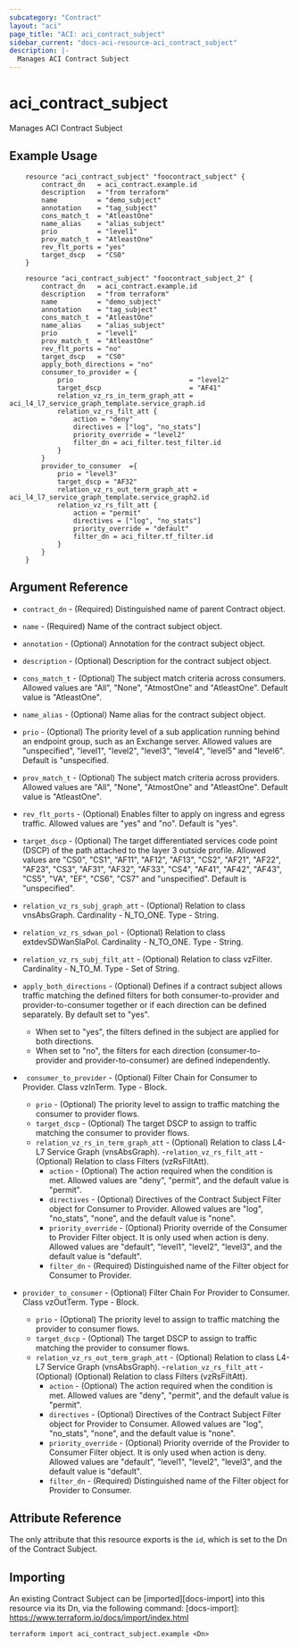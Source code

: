 ```yaml
---
subcategory: "Contract"
layout: "aci"
page_title: "ACI: aci_contract_subject"
sidebar_current: "docs-aci-resource-aci_contract_subject"
description: |-
  Manages ACI Contract Subject
---
```


# aci_contract_subject

Manages ACI Contract Subject

## Example Usage

```hcl
	resource "aci_contract_subject" "foocontract_subject" {
		contract_dn   = aci_contract.example.id
		description   = "from terraform"
		name          = "demo_subject"
		annotation    = "tag_subject"
		cons_match_t  = "AtleastOne"
		name_alias    = "alias_subject"
		prio          = "level1"
		prov_match_t  = "AtleastOne"
		rev_flt_ports = "yes"
		target_dscp   = "CS0"
	}

	resource "aci_contract_subject" "foocontract_subject_2" {
		contract_dn   = aci_contract.example.id
		description   = "from terraform"
		name          = "demo_subject"
		annotation    = "tag_subject"
		cons_match_t  = "AtleastOne"
		name_alias    = "alias_subject"
		prio          = "level1"
		prov_match_t  = "AtleastOne"
		rev_flt_ports = "no"
		target_dscp   = "CS0"
		apply_both_directions = "no"
		consumer_to_provider = {
			prio                             = "level2"
			target_dscp                      = "AF41"
			relation_vz_rs_in_term_graph_att = aci_l4_l7_service_graph_template.service_graph.id
			relation_vz_rs_filt_att {
				action = "deny"
				directives = ["log", "no_stats"]
				priority_override = "level2"
				filter_dn = aci_filter.test_filter.id
			}
		}
		provider_to_consumer  ={
			prio = "level3"
			target_dscp = "AF32"
    		relation_vz_rs_out_term_graph_att = aci_l4_l7_service_graph_template.service_graph2.id
			relation_vz_rs_filt_att {
				action = "permit"
				directives = ["log", "no_stats"]
				priority_override = "default"
				filter_dn = aci_filter.tf_filter.id
			}
		}
	}
```

## Argument Reference

- `contract_dn` - (Required) Distinguished name of parent Contract object.
- `name` - (Required) Name of the contract subject object.
- `annotation` - (Optional) Annotation for the contract subject object.
- `description` - (Optional) Description for the contract subject object.
- `cons_match_t` - (Optional) The subject match criteria across consumers. Allowed values are "All", "None", "AtmostOne" and "AtleastOne". Default value is "AtleastOne".
- `name_alias` - (Optional) Name alias for the contract subject object.
- `prio` - (Optional) The priority level of a sub application running behind an endpoint group, such as an Exchange server. Allowed values are "unspecified", "level1", "level2", "level3", "level4", "level5" and "level6". Default is "unspecified.
- `prov_match_t` - (Optional) The subject match criteria across providers. Allowed values are "All", "None", "AtmostOne" and "AtleastOne". Default value is "AtleastOne".
- `rev_flt_ports` - (Optional) Enables filter to apply on ingress and egress traffic. Allowed values are "yes" and "no". Default is "yes".
- `target_dscp` - (Optional) The target differentiated services code point (DSCP) of the path attached to the layer 3 outside profile. Allowed values are "CS0", "CS1", "AF11", "AF12", "AF13", "CS2", "AF21", "AF22", "AF23", "CS3", "AF31", "AF32", "AF33", "CS4", "AF41", "AF42", "AF43", "CS5", "VA", "EF", "CS6", "CS7" and "unspecified". Default is "unspecified".

- `relation_vz_rs_subj_graph_att` - (Optional) Relation to class vnsAbsGraph. Cardinality - N_TO_ONE. Type - String.
- `relation_vz_rs_sdwan_pol` - (Optional) Relation to class extdevSDWanSlaPol. Cardinality - N_TO_ONE. Type - String.
- `relation_vz_rs_subj_filt_att` - (Optional) Relation to class vzFilter. Cardinality - N_TO_M. Type - Set of String.

- `apply_both_directions` - (Optional) Defines if a contract subject allows traffic matching the defined filters for both consumer-to-provider and provider-to-consumer together or if each direction can be defined separately. By default set to "yes".
  - When set to "yes", the filters defined in the subject are applied for both directions.
  - When set to "no", the filters for each direction (consumer-to-provider and provider-to-consumer) are defined independently.
- ` consumer_to_provider` - (Optional) Filter Chain for Consumer to Provider. Class vzInTerm. Type - Block.
    - `prio` - (Optional) The priority level to assign to traffic matching the consumer to provider flows.
    - `target_dscp` - (Optional) The target DSCP to assign to traffic matching the consumer to provider flows.
	- `relation_vz_rs_in_term_graph_att` - (Optional) Relation to class L4-L7 Service Graph (vnsAbsGraph).
	-`relation_vz_rs_filt_att` - (Optional) Relation to class Filters (vzRsFiltAtt).
      - `action` - (Optional) The action required when the condition is met. Allowed values are "deny", "permit", and the default value is "permit".
      - `directives` - (Optional) Directives of the Contract Subject Filter object for Consumer to Provider. Allowed values are "log", "no_stats", "none", and the default value is "none".
      - `priority_override` - (Optional) Priority override of the Consumer to Provider Filter object. It is only used when action is deny. Allowed values are "default", "level1", "level2", "level3", and the default value is "default".
      - `filter_dn` - (Required) Distinguished name of the Filter object for Consumer to Provider.
- `provider_to_consumer` - (Optional) Filter Chain For Provider to Consumer. Class vzOutTerm. Type - Block.
    - `prio` - (Optional) The priority level to assign to traffic matching the provider to consumer flows.
    - `target_dscp` - (Optional) The target DSCP to assign to traffic matching the provider to consumer flows.
	- `relation_vz_rs_out_term_graph_att` - (Optional) Relation to class L4-L7 Service Graph (vnsAbsGraph).
	-`relation_vz_rs_filt_att` - (Optional) (Optional) Relation to class Filters (vzRsFiltAtt).
      - `action` - (Optional) The action required when the condition is met. Allowed values are "deny", "permit", and the default value is "permit".
      - `directives` - (Optional) Directives of the Contract Subject Filter object for Provider to Consumer. Allowed values are "log", "no_stats", "none", and the default value is "none".
      - `priority_override` - (Optional) Priority override of the Provider to Consumer Filter object. It is only used when action is deny. Allowed values are "default", "level1", "level2", "level3", and the default value is "default".
      - `filter_dn` - (Required) Distinguished name of the Filter object for Provider to Consumer.


## Attribute Reference

The only attribute that this resource exports is the `id`, which is set to the
Dn of the Contract Subject.

## Importing

An existing Contract Subject can be [imported][docs-import] into this resource via its Dn, via the following command:
[docs-import]: https://www.terraform.io/docs/import/index.html

```
terraform import aci_contract_subject.example <Dn>
```
